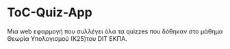 # ToC-Quiz-App
Μια web εφαρμογή που συλλέγει όλα τα quizzes που δόθηκαν στο μάθημα Θεωρία Υπολογισμού (Κ25)του DIT ΕΚΠΑ.
